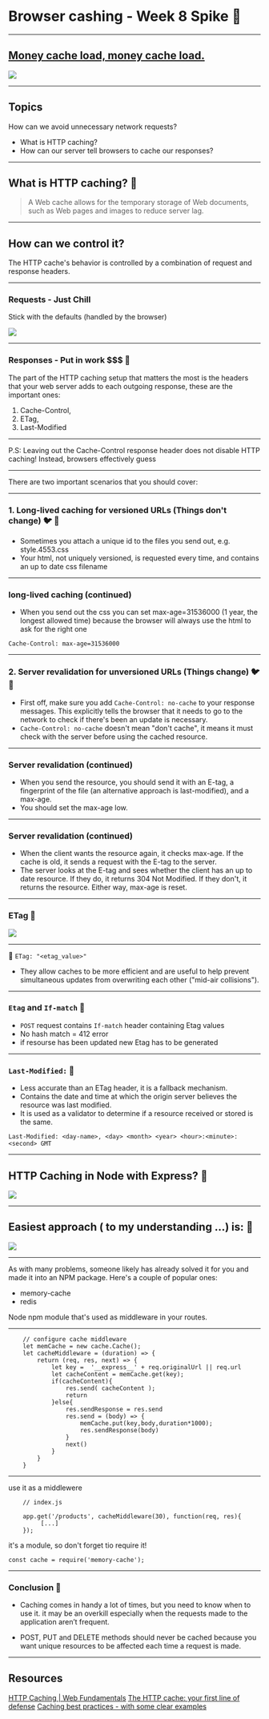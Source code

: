 # Browser cashing - Week 8 Spike :bear:

---

## [Money cache load, money cache load.](https://www.youtube.com/watch?v=31xa0CLbcls)  
![](https://media1.giphy.com/media/2Nbu3fA8swIcE/200.gif?cid=e1bb72ff0a6e0c7575a59633c8cdeb2492c8b029f9d29c6d&rid=200.gif)

---

## Topics 
How can we avoid unnecessary network requests?
- What is HTTP caching?
- How can our server tell browsers to cache our responses?

---

## What is HTTP caching? :bear: 
>A Web cache allows for the temporary storage of Web documents, such as Web pages and images to reduce server lag.

---

## How can we control it? 
The HTTP cache's behavior is controlled by a combination of request and response headers.

---

### Requests - Just Chill 
Stick with the defaults (handled by the browser)

![](https://media2.giphy.com/media/7NUdxH6uzeI1i/200.gif?cid=e1bb72ffa4c4c1de7b54b3a29ff246678ace75b0554ece3b&rid=200.gif)

---

### Responses - Put in work $$$ :bear: 	
The part of the HTTP caching setup that matters the most is the headers that your web server adds to each outgoing response, these are the important ones:
1. Cache-Control, 
2. ETag,  
3. Last-Modified 

---

P.S: Leaving out the Cache-Control response header does not disable HTTP caching! Instead, browsers effectively guess

---

There are two important scenarios that you should cover:

---

### 1. Long-lived caching for versioned URLs (Things don't change) :bird: :bear: 

- Sometimes you attach a unique id to the files you send out, e.g. style.4553.css
- Your html, not uniquely versioned, is requested every time, and contains an up to date css filename

---

### long-lived caching (continued)

- When you send out the css you can set max-age=31536000 (1 year, the longest allowed time) because the browser will always use the html to ask for the right one

`Cache-Control: max-age=31536000`

---

### 2. Server revalidation for unversioned URLs (Things change) :bird: :monkey: 

- First off, make sure you add `Cache-Control: no-cache` to your response messages. This explicitly tells the browser that it needs to go to the network to check if there's been an update is necessary.
- `Cache-Control: no-cache` doesn't mean "don't cache", it means it must check with the server before using the cached resource.

---

### Server revalidation (continued)

- When you send the resource, you should send it with an E-tag, a fingerprint of the file (an alternative approach is last-modified), and a max-age. 
- You should set the max-age low.

---

### Server revalidation (continued)


- When the client wants the resource again, it checks max-age. If the cache is old, it sends a request with the E-tag to the server. 
- The server looks at the E-tag and sees whether the client has an up to date resource. If they do, it returns 304 Not Modified. If they don't, it returns the resource. Either way, max-age is reset.

---

### ETag :monkey: 

![](https://webdev.imgix.net/http-cache/http-cache.png)

---

:monkey: 
`ETag: "<etag_value>"`

* They allow caches to be more efficient and are useful to help prevent simultaneous updates from overwriting each other ("mid-air collisions").


---

### `Etag` and `If-match` :monkey: 

* `POST` request contains `If-match` header containing Etag values
* No hash match = 412 error
* if resourse has been updated new Etag has to be generated

---

### `Last-Modified:` :monkey: 

* Less accurate than an ETag header, it is a fallback mechanism.
* Contains the date and time at which the origin server believes the resource was last modified. 
* It is used as a validator to determine if a resource received or stored is the same. 


`Last-Modified: <day-name>, <day> <month> <year> <hour>:<minute>:<second> GMT`


---

## HTTP Caching in Node with Express? :goat: 
![](https://media3.giphy.com/media/H6JdkRnhXQaImiCYp2/giphy.gif?cid=ecf05e4773ce9d59750e8cc002313cb01dbe43567fd8354a&rid=giphy.gif)

---

## Easiest approach ( to my understanding ...) is: :goat:
![](https://media.giphy.com/media/hvSOjOos8rZyb9ZUjO/giphy.gif)

---

As with many problems, someone likely has already solved it for you and made it into an NPM package. Here's a couple of popular ones:


- memory-cache
- redis

Node npm module that's used as middleware in your routes. 

---

```javascript=
    // configure cache middleware
    let memCache = new cache.Cache();
    let cacheMiddleware = (duration) => {
        return (req, res, next) => {
            let key =  '__express__' + req.originalUrl || req.url
            let cacheContent = memCache.get(key);
            if(cacheContent){
                res.send( cacheContent );
                return
            }else{
                res.sendResponse = res.send
                res.send = (body) => {
                    memCache.put(key,body,duration*1000);
                    res.sendResponse(body)
                }
                next()
            }
        }
    }
```

---

use it as a middlewere
```javascript=
    // index.js

    app.get('/products', cacheMiddleware(30), function(req, res){
         [...]    
    });
```

it's a module, so don't forget tio require it!
```javascript=
const cache = require('memory-cache');
```

---

### Conclusion :goat:

- Caching comes in handy a lot of times, but you need to know when to use it. it may be an overkill especially when the requests made to the application aren’t frequent.

- POST, PUT and DELETE methods should never be cached because you want unique resources to be affected each time a request is made.

---


## Resources
[HTTP Caching | Web Fundamentals](https://developers.google.com/web/fundamentals/performance/optimizing-content-efficiency/http-caching)
[The HTTP cache: your first line of defense](https://web.dev/http-cache/)
[Caching best practices - with some clear examples](https://jakearchibald.com/2016/caching-best-practices/)
